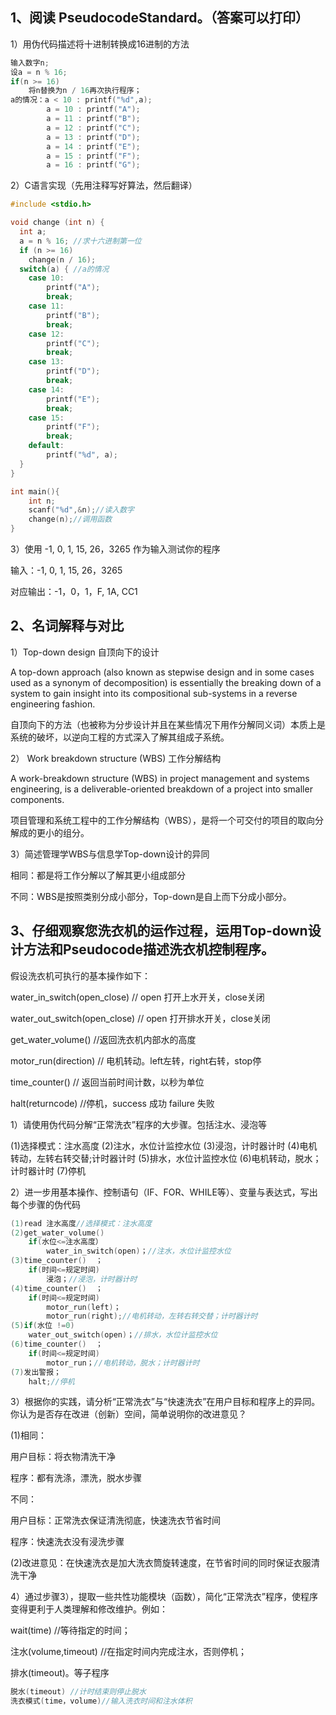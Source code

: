 ## 1、阅读 PseudocodeStandard。（答案可以打印） 

1）用伪代码描述将十进制转换成16进制的方法 

```c
输入数字n;
设a = n % 16;
if(n >= 16)
    将n替换为n / 16再次执行程序；
a的情况：a < 10 : printf("%d",a);
        a = 10 : printf("A");
        a = 11 : printf("B");
        a = 12 : printf("C");
        a = 13 : printf("D");
        a = 14 : printf("E");
        a = 15 : printf("F");
        a = 16 : printf("G");
```

2）C语言实现（先用注释写好算法，然后翻译） 

```C
#include <stdio.h>

void change (int n) {
  int a;
  a = n % 16; //求十六进制第一位
  if (n >= 16)
    change(n / 16);
  switch(a) { //a的情况
    case 10:
        printf("A");
        break;
    case 11:
        printf("B");
        break;
    case 12:
        printf("C");
        break;
    case 13:
        printf("D");
        break;
    case 14:
        printf("E");
        break;
    case 15:
        printf("F");
        break;
    default:
        printf("%d", a);
  } 
} 

int main(){
    int n;
    scanf("%d",&n);//读入数字
    change(n);//调用函数
}
```

3）使用 -1,  0,  1,  15,   26，3265 作为输入测试你的程序

输入：-1,  0,  1,  15,   26，3265 

对应输出：-1，0，1，F, 1A, CC1

## 2、名词解释与对比 

1）Top-down design 自顶向下的设计

A top-down approach (also known as stepwise design and in some cases used as a synonym of decomposition) is essentially the breaking down of a system to gain insight into its compositional sub-systems in a reverse engineering fashion. 

自顶向下的方法（也被称为分步设计并且在某些情况下用作分解同义词）本质上是系统的破坏，以逆向工程的方式深入了解其组成子系统。

2） Work breakdown structure (WBS) 工作分解结构

A work-breakdown structure (WBS) in project management and systems engineering, is a deliverable-oriented breakdown of a project into smaller components.

项目管理和系统工程中的工作分解结构（WBS），是将一个可交付的项目的取向分解成的更小的组分。

3）简述管理学WBS与信息学Top-down设计的异同

相同：都是将工作分解以了解其更小组成部分

不同：WBS是按照类别分成小部分，Top-down是自上而下分成小部分。

## 3、仔细观察您洗衣机的运作过程，运用Top-down设计方法和Pseudocode描述洗衣机控制程序。

假设洗衣机可执行的基本操作如下： 

water_in_switch(open_close)  // open 打开上水开关，close关闭

water_out_switch(open_close)  // open 打开排水开关，close关闭 
 
get_water_volume()  //返回洗衣机内部水的高度

motor_run(direction) // 电机转动。left左转，right右转，stop停 

time_counter()  // 返回当前时间计数，以秒为单位 

halt(returncode) //停机，success 成功 failure 失败

1）请使用伪代码分解“正常洗衣”程序的大步骤。包括注水、浸泡等 

(1)选择模式：注水高度
(2)注水，水位计监控水位
(3)浸泡，计时器计时
(4)电机转动，左转右转交替;计时器计时
(5)排水，水位计监控水位
(6)电机转动，脱水；计时器计时
(7)停机

2）进一步用基本操作、控制语句（IF、FOR、WHILE等）、变量与表达式，写出每个步骤的伪代码 

```c
(1)read 注水高度//选择模式：注水高度
(2)get_water_volume() 
    if(水位<=注水高度）
        water_in_switch(open)；//注水，水位计监控水位
(3)time_counter()  ；
    if(时间<=规定时间)
        浸泡；//浸泡，计时器计时
(4)time_counter()  ；
    if(时间<=规定时间)
        motor_run(left)；
        motor_run(right);//电机转动，左转右转交替；计时器计时
(5)if(水位 !=0)
    water_out_switch(open)；//排水，水位计监控水位
(6)time_counter()  ；
    if(时间<=规定时间)
        motor_run；//电机转动，脱水；计时器计时
(7)发出警报；
    halt;//停机
```

3）根据你的实践，请分析“正常洗衣”与“快速洗衣”在用户目标和程序上的异同。你认为是否存在改进（创新）空间，简单说明你的改进意见？ 

(1)相同：

用户目标：将衣物清洗干净

程序：都有洗涤，漂洗，脱水步骤

不同：

用户目标：正常洗衣保证清洗彻底，快速洗衣节省时间

程序：快速洗衣没有浸洗步骤

(2)改进意见：在快速洗衣是加大洗衣筒旋转速度，在节省时间的同时保证衣服清洗干净

4）通过步骤3），提取一些共性功能模块（函数），简化“正常洗衣”程序，使程序变得更利于人类理解和修改维护。例如： 

wait(time) //等待指定的时间； 

注水(volume,timeout) //在指定时间内完成注水，否则停机； 

排水(timeout)。等子程序

```c
脱水(timeout) //计时结束则停止脱水
洗衣模式(time，volume)//输入洗衣时间和注水体积
```